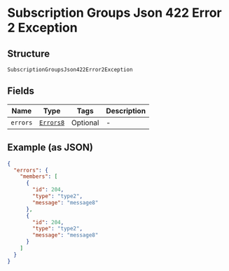 
# Subscription Groups Json 422 Error 2 Exception

## Structure

`SubscriptionGroupsJson422Error2Exception`

## Fields

| Name | Type | Tags | Description |
|  --- | --- | --- | --- |
| `errors` | [`Errors8`](../../doc/models/errors-8.md) | Optional | - |

## Example (as JSON)

```json
{
  "errors": {
    "members": [
      {
        "id": 204,
        "type": "type2",
        "message": "message8"
      },
      {
        "id": 204,
        "type": "type2",
        "message": "message8"
      }
    ]
  }
}
```

